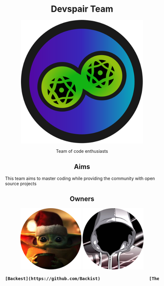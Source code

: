 <h1 align="center">Devspair Team</h1>
<div align="center">
    <img width="400" src="./assets/logo/devspair.svg">
</div>
<p align="center">Team of code enthusiasts</p>

<h2 align="center">Aims</h2>

This team aims to master coding while providing the community with open source projects

<h2 align="center">Owners</h2>
<div align="center">
    <img width="200" height="200" src="./assets/profiles/Backest"></img>
    <img width="200" height="200" src="./assets/profiles/TheWisker"></img>
</div>
<div align="center">
    <h4 align="center"><pre>[Backest](https://github.com/Backist)                   [TheWisker](https://github.com/TheWisker)</pre></h4>
</div>
